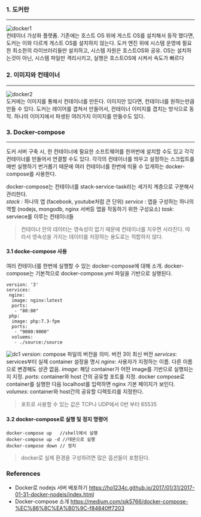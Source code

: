 ### 1. 도커란
***
![docker1](https://ho1234c.github.io/images/2017-01-31-docker-nodejs/2.png)  
컨테이너 가상화 플랫폼. 기존에는 호스트 OS 위에 게스트 OS를 설치해서 동작 했다면, 도커는 이와 다르게 게스트 OS를 설치하지 않는다. 도커 엔진 위에 시스템 운영에 필요한 최소한의 라이브러리들만 설치하고, 시스템 자원은 호스트OS와 공유. OS는 설치하는것이 아닌, 시스템 파일만 격리시키고, 실행은 호스트OS에 시켜서 속도가 빠르다

### 2. 이미지와 컨테이너
***
![docker2](https://ho1234c.github.io/images/2017-01-31-docker-nodejs/3.png)  
도커에는 이미지를 통해서 컨테이너를 만든다. 이미지만 있다면, 컨테이너를 원하는만큼 만들 수 있다. 도커는 레이어를 겹쳐서 만들어서, 컨테이너 이미지를 겹치는 방식으로 동작. 하나의 이미지에서 파생된 여러가지 이미지를 만들수도 있다. 

### 3. Docker-compose
***
도커 서버 구축 시, 한 컨테이너에 필요한 소프트웨어를 한꺼번에 설치할 수도 있고 각각 컨테이너를 만들어서 연결할 수도 있다. 각각의 컨테이너를 띄우고 설정하는 스크립트를 매번 실행하기 번거롭기 때문에 여러 컨테이너를 한번에 띄울 수 있게하는 docker-compose를 사용한다.

docker-compose는 컨테이너를 stack-service-task라는 세가지  계층으로 구분해서 관리한다.  
_stack_ : 하나의 앱 (facebook, youtube처럼 큰 단위)
_service_ : 앱을 구성하는 하나의 역할 (nodejs, mongodb, nginx 서버등 앱을 작동하기 위한 구성요소)
_task_: serviece를 이루는 컨테이너들
> 컨테이너 안의 데이터는 영속성이 없기 때문에 컨테이너를 지우면 사라진다. 따라서 영속성을 가지는 데이터를 저장하는 용도로는 적합하지 않다.

#### 3.1 docke-compose 사용
여러 컨테이너를 한번에 실행할 수 있는 docker-compose에 대해 소개.
docker-compose는 기본적으로 docker-compose.yml 파일을 기반으로 실행된다. 

```
version: '3'
services:
 nginx:
  image: nginx:latest
  ports:
   - "80:80"
 php:
  image: php:7.3-fpm
  ports:
   - "9000:9000"
  voluems:
   - ./source:/source
```
![dc1](https://miro.medium.com/max/1828/1*JCbYpCF4U-fF08Ef3l2o3g.png)
_version_: compose 파일의 버전을 의미. 버전 3이 최신 버전
_services_: services부터 실제 container 설정을 명시
_nginx_: 사용자가 지정하는 이름. 다른 이름으로 변경해도 상관 없음.
_image_: 해당 container가 어떤 image를 기반으로 실행되는지 지정. 
_ports_: container와 host 간의 공유할 포트를 지정. docker compose로 container를 실행한 다음 localhost를 입력하면 nginx 기본 페이지가 보인다. 
_volumes_: container와 host간의 공유할 디렉토리를 지정한다. 

> 포트로 사용할 수 있는 값은 TCP나 UDP에서 0번 부터 65535 
#### 3.2 docker-compose로 실행 및 정지 명령어
```
docker-compose up   //shell에서 실행
docker-compose up -d //데몬으로 실행
docker-compose down // 정지
```
> docker로 실제 환경을 구성하려면 많은 옵션들이 포함된다. 

### References
- Docker로 nodejs 서버 배포하기
https://ho1234c.github.io/2017/01/31/2017-01-31-docker-nodejs/index.html
- Docker-compose 소개
https://medium.com/sjk5766/docker-compose-%EC%86%8C%EA%B0%9C-f84840ff7203